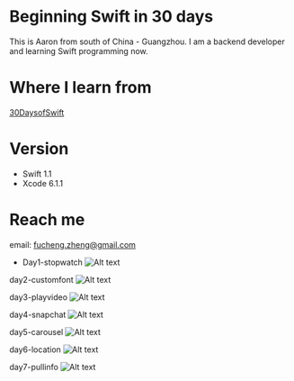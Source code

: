 # Beginning Swift in 30 days
This is Aaron from south of China - Guangzhou. I am a backend developer and  learning Swift programming now.

# Where I learn from
[30DaysofSwift](https://github.com/allenwong/30DaysofSwift)

# Version
- Swift 1.1 
- Xcode 6.1.1

# Reach me
email: fucheng.zheng@gmail.com

- Day1-stopwatch
![Alt text](https://raw.githubusercontent.com/Aaron-zheng/swift30days/master/screen/day1.gif)

day2-customfont
![Alt text](https://raw.githubusercontent.com/Aaron-zheng/swift30days/master/screen/day2.gif)

day3-playvideo
![Alt text](https://raw.githubusercontent.com/Aaron-zheng/swift30days/master/screen/day3.gif)

day4-snapchat
![Alt text](https://raw.githubusercontent.com/Aaron-zheng/swift30days/master/screen/day4.gif)

day5-carousel
![Alt text](https://raw.githubusercontent.com/Aaron-zheng/swift30days/master/screen/day5.gif)

day6-location
![Alt text](https://raw.githubusercontent.com/Aaron-zheng/swift30days/master/screen/day6.gif)

day7-pullinfo
![Alt text](https://raw.githubusercontent.com/Aaron-zheng/swift30days/master/screen/day7.gif)